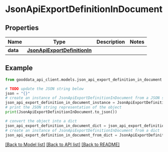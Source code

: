 # JsonApiExportDefinitionInDocument


## Properties

Name | Type | Description | Notes
------------ | ------------- | ------------- | -------------
**data** | [**JsonApiExportDefinitionIn**](JsonApiExportDefinitionIn.md) |  | 

## Example

```python
from gooddata_api_client.models.json_api_export_definition_in_document import JsonApiExportDefinitionInDocument

# TODO update the JSON string below
json = "{}"
# create an instance of JsonApiExportDefinitionInDocument from a JSON string
json_api_export_definition_in_document_instance = JsonApiExportDefinitionInDocument.from_json(json)
# print the JSON string representation of the object
print(JsonApiExportDefinitionInDocument.to_json())

# convert the object into a dict
json_api_export_definition_in_document_dict = json_api_export_definition_in_document_instance.to_dict()
# create an instance of JsonApiExportDefinitionInDocument from a dict
json_api_export_definition_in_document_from_dict = JsonApiExportDefinitionInDocument.from_dict(json_api_export_definition_in_document_dict)
```
[[Back to Model list]](../README.md#documentation-for-models) [[Back to API list]](../README.md#documentation-for-api-endpoints) [[Back to README]](../README.md)


